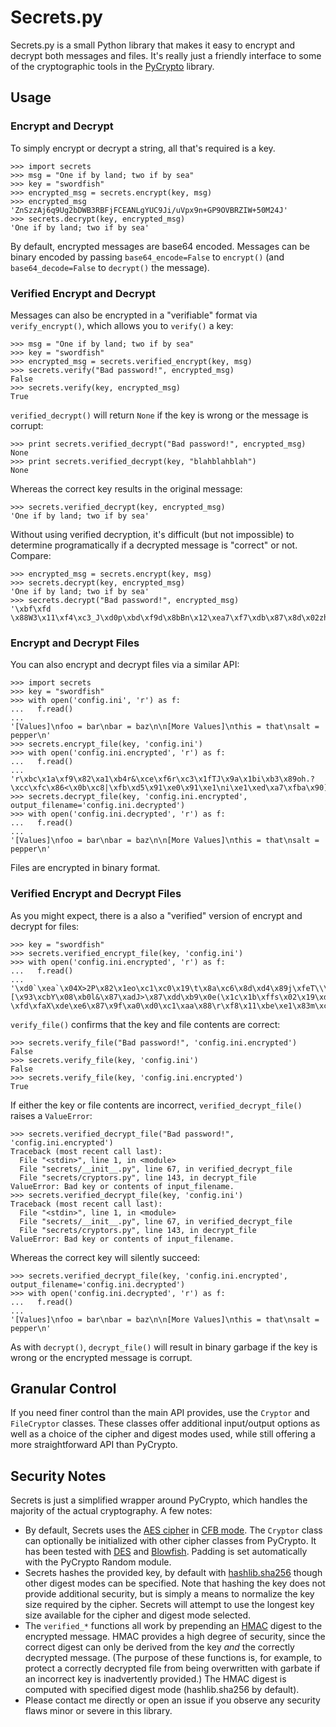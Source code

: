 # Secrets.py

Secrets.py is a small Python library that makes it easy to encrypt and decrypt both messages and files. It's really just a friendly interface to some of the cryptographic tools in the [PyCrypto](https://www.dlitz.net/software/pycrypto/) library.

## Usage
### Encrypt and Decrypt

To simply encrypt or decrypt a string, all that's required is a key.

````
>>> import secrets
>>> msg = "One if by land; two if by sea"
>>> key = "swordfish"
>>> encrypted_msg = secrets.encrypt(key, msg)
>>> encrypted_msg
'ZnSzzAj6q9Ug2bDWB3RBFjFCEANLgYUC9Ji/uVpx9n+GP9OVBRZIW+50M24J'
>>> secrets.decrypt(key, encrypted_msg)
'One if by land; two if by sea'
````

By default, encrypted messages are base64 encoded. Messages can be binary encoded by passing `base64_encode=False` to `encrypt()` (and `base64_decode=False` to `decrypt()` the message).

### Verified Encrypt and Decrypt

Messages can also be encrypted in a "verifiable" format via `verify_encrypt()`, which allows you to `verify()` a key:

````
>>> msg = "One if by land; two if by sea"
>>> key = "swordfish"
>>> encrypted_msg = secrets.verified_encrypt(key, msg)
>>> secrets.verify("Bad password!", encrypted_msg)
False
>>> secrets.verify(key, encrypted_msg)
True
````

`verified_decrypt()` will return `None` if the key is wrong or the message is corrupt:

````
>>> print secrets.verified_decrypt("Bad password!", encrypted_msg)
None
>>> print secrets.verified_decrypt(key, "blahblahblah")
None
````
Whereas the correct key results in the original message:

````
>>> secrets.verified_decrypt(key, encrypted_msg)
'One if by land; two if by sea'
````

Without using verified decryption, it's difficult (but not impossible) to determine programatically if a decrypted message is "correct" or not. Compare:

````
>>> encrypted_msg = secrets.encrypt(key, msg)
>>> secrets.decrypt(key, encrypted_msg)
'One if by land; two if by sea'
>>> secrets.decrypt("Bad password!", encrypted_msg)
'\xbf\xfd \x88W3\x11\xf4\xc3_J\xd0p\xbd\xf9d\x8bBn\x12\xea7\xf7\xdb\x87\x8d\x02zh'
````
### Encrypt and Decrypt Files

You can also encrypt and decrypt files via a similar API:

````
>>> import secrets
>>> key = "swordfish"
>>> with open('config.ini', 'r') as f:
...   f.read()
... 
'[Values]\nfoo = bar\nbar = baz\n\n[More Values]\nthis = that\nsalt = pepper\n'
>>> secrets.encrypt_file(key, 'config.ini')
>>> with open('config.ini.encrypted', 'r') as f:
...   f.read()
... 
'r\xbc\x1a\xf9\x82\xa1\xb4r&\xce\xf6r\xc3\x1fTJ\x9a\x1bi\xb3\x89oh.?\xcc\xfc\x86<\x0b\xc8|\xfb\xd5\x91\xe0\x91\xe1\ni\xe1\xed\xa7\xfba\x90]\xbc\xb6R\x9b&d]3hC#\xe2\xc4\xa2\xe7+\x7ff\x82D\xca\xce\xc7\xd8\xa6\x9f\x91\x9b\x95\xe8u\x0b\xd1\xd1\x80\xfe\xed3\xc7'
>>> secrets.decrypt_file(key, 'config.ini.encrypted', output_filename='config.ini.decrypted')
>>> with open('config.ini.decrypted', 'r') as f:
...   f.read()
... 
'[Values]\nfoo = bar\nbar = baz\n\n[More Values]\nthis = that\nsalt = pepper\n'
````

Files are encrypted in binary format.

### Verified Encrypt and Decrypt Files

As you might expect, there is a also a "verified" version of encrypt and decrypt for files:

````
>>> key = "swordfish"
>>> secrets.verified_encrypt_file(key, 'config.ini')
>>> with open('config.ini.encrypted', 'r') as f:
...   f.read()
... 
'\xd0`\xea`\x04X>2P\x82\x1eo\xc1\xc0\x19\t\x8a\xc6\x8d\xd4\x89j\xfeT\\\xbcDiT{\xa83\x8b<b\xfbO\x0f1T\xc6\xbc\xe3\xca\x03|[\x93\xcbY\x08\xb0l&\x87\xadJ>\x87\xdd\xb9\x0e(\x1c\x1b\xffs\x02\x19\xd8R\xefT\xff\x10\xbd\x1b\x89M\xc8O\xc5X\xa3\xd2rf\x1d\x80\xdb\xd1?\xfd\xfaX\xde\xe6\x87\x9f\xa0\xd0\xc1\xaa\x88\r\xf8\x11\xbe\xe1\x83m\xc6\xbbz\xae\xccgX'
````

`verify_file()` confirms that the key and file contents are correct:

````
>>> secrets.verify_file("Bad password!", 'config.ini.encrypted')
False
>>> secrets.verify_file(key, 'config.ini')
False
>>> secrets.verify_file(key, 'config.ini.encrypted')
True
````

If either the key or file contents are incorrect, `verified_decrypt_file()` raises a `ValueError`:

````
>>> secrets.verified_decrypt_file("Bad password!", 'config.ini.encrypted')
Traceback (most recent call last):
  File "<stdin>", line 1, in <module>
  File "secrets/__init__.py", line 67, in verified_decrypt_file
  File "secrets/cryptors.py", line 143, in decrypt_file
ValueError: Bad key or contents of input_filename.
>>> secrets.verified_decrypt_file(key, 'config.ini')
Traceback (most recent call last):
  File "<stdin>", line 1, in <module>
  File "secrets/__init__.py", line 67, in verified_decrypt_file
  File "secrets/cryptors.py", line 143, in decrypt_file
ValueError: Bad key or contents of input_filename.
````

Whereas the correct key will silently succeed:

````
>>> secrets.verified_decrypt_file(key, 'config.ini.encrypted', output_filename='config.ini.decrypted')
>>> with open('config.ini.decrypted', 'r') as f:
...   f.read()
... 
'[Values]\nfoo = bar\nbar = baz\n\n[More Values]\nthis = that\nsalt = pepper\n'
````
As with `decrypt()`, `decrypt_file()` will result in binary garbage if the key is wrong or the encrypted message is corrupt.


## Granular Control

If you need finer control than the main API provides, use the `Cryptor` and `FileCryptor` classes. These classes offer additional input/output options as well as a choice of the cipher and digest modes used, while still offering a more straightforward API than PyCrypto.

## Security Notes

Secrets is just a simplified wrapper around PyCrypto, which handles the majority of the actual cryptography. A few notes:

* By default, Secrets uses the [AES cipher](https://www.dlitz.net/software/pycrypto/api/current/Crypto.Cipher.AES-module.html) in [CFB mode](https://www.dlitz.net/software/pycrypto/api/current/Crypto.Cipher.blockalgo-module.html#MODE_CFB). The `Cryptor` class can optionally be initialized with other cipher classes from PyCrypto. It has been tested with [DES](https://www.dlitz.net/software/pycrypto/api/current/Crypto.Cipher.DES-module.html) and [Blowfish](https://www.dlitz.net/software/pycrypto/api/current/Crypto.Cipher.Blowfish-module.html). Padding is set automatically with the PyCrypto Random module.
* Secrets hashes the provided key, by default with [hashlib.sha256](http://docs.python.org/2/library/hashlib.html) though other digest modes can be specified. Note that hashing the key does not provide additional security, but is simply a means to normalize the key size required by the cipher. Secrets will attempt to use the longest key size available for the cipher and digest mode selected.
* The `verified_*` functions all work by prepending an [HMAC](http://docs.python.org/2/library/hmac.html) digest to the encrypted message. HMAC provides a high degree of security, since the correct digest can only be derived from the key *and* the correctly decrypted message. (The purpose of these functions is, for example, to protect a correctly decrypted file from being overwritten with garbate if an incorrect key is inadvertently provided.) The HMAC digest is computed with specified digest mode (hashlib.sha256 by default).
* Please contact me directly or open an issue if you observe any security flaws minor or severe in this library.







